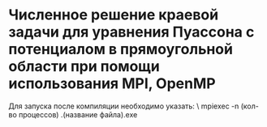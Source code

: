 # Численное решение краевой задачи для уравнения Пуассона с потенциалом в прямоугольной области при помощи использования MPI, OpenMP

Для запуска после компиляции необходимо указать: \\
mpiexec -n (кол-во процессов) .\(название файла).exe
